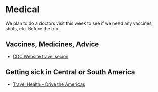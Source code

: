 
# Medical

We plan to do a doctors visit this week to see if we need any vaccines, shots, etc. Before the trip.

## Vaccines, Medicines, Advice

 - [CDC Website travel secion](https://wwwnc.cdc.gov/travel/)

## Getting sick in Central or South America

- [Travel Health - Drive the Americas](http://www.drivetheamericas.com/node/637)




